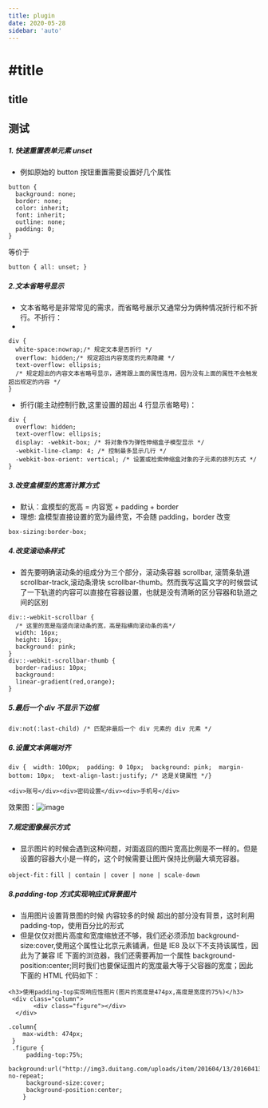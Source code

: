 ```yaml
---
title: plugin
date: 2020-05-28
sidebar: 'auto'
---
```


# #title

## title

## 测试

##### 1. 快速重置表单元素 unset

- 例如原始的 button 按钮重置需要设置好几个属性

```
button {
  background: none;
  border: none;
  color: inherit;
  font: inherit;
  outline: none;
  padding: 0;
}
```

等价于

```
button { all: unset; }
```

##### 2.文本省略号显示

- 文本省略号是非常常见的需求，而省略号展示又通常分为俩种情况折行和不折行。不折行：
-

```
div {
  white-space:nowrap;/* 规定文本是否折行 */
  overflow: hidden;/* 规定超出内容宽度的元素隐藏 */
  text-overflow: ellipsis;
  /* 规定超出的内容文本省略号显示，通常跟上面的属性连用，因为没有上面的属性不会触发超出规定的内容 */
}
```

- 折行(能主动控制行数,这里设置的超出 4 行显示省略号)：

```
div {
  overflow: hidden;
  text-overflow: ellipsis;
  display: -webkit-box; /* 将对象作为弹性伸缩盒子模型显示 */
  -webkit-line-clamp: 4; /* 控制最多显示几行 */
  -webkit-box-orient: vertical; /* 设置或检索伸缩盒对象的子元素的排列方式 */
}
```

##### 3.改变盒模型的宽高计算方式

- 默认：盒模型的宽高 = 内容宽 + padding + border
- 理想: 盒模型直接设置的宽为最终宽，不会随 padding，border 改变

```
box-sizing:border-box;
```

##### 4.改变滚动条样式

- 首先要明确滚动条的组成分为三个部分，滚动条容器 scrollbar, 滚筒条轨道 scrollbar-track,滚动条滑块 scrollbar-thumb。然而我写这篇文字的时候尝试了一下轨道的内容可以直接在容器设置，也就是没有清晰的区分容器和轨道之间的区别

```
div::-webkit-scrollbar {
  /* 这里的宽是指竖向滚动条的宽，高是指横向滚动条的高*/
  width: 16px;
  height: 16px;
  background: pink;
}
div::-webkit-scrollbar-thumb {
  border-radius: 10px;
  background:
  linear-gradient(red,orange);
}
```

##### 5.最后一个 div 不显示下边框

```
div:not(:last-child) /* 匹配非最后一个 div 元素的 div 元素 */
```

##### 6.设置文本俩端对齐

```
div {  width: 100px;  padding: 0 10px;  background: pink;  margin-bottom: 10px;  text-align-last:justify; /* 这是关键属性 */}

<div>账号</div><div>密码设置</div><div>手机号</div>
```

效果图：![image](https://user-gold-cdn.xitu.io/2019/8/31/16ce84e624c9de71?imageView2/0/w/1280/h/960/format/webp/ignore-error/1)

##### 7.规定图像展示方式

- 显示图片的时候会遇到这种问题，对面返回的图片宽高比例是不一样的。但是设置的容器大小是一样的，这个时候需要让图片保持比例最大填充容器。

```
object-fit：fill | contain | cover | none | scale-down
```

##### 8.padding-top 方式实现响应式背景图片

- 当用图片设置背景图的时候 内容较多的时候 超出的部分没有背景，这时利用 padding-top，使用百分比的形式
- 但是仅仅对图片高度和宽度缩放还不够，我们还必须添加 background-size:cover,使用这个属性让北京元素铺满，但是 IE8 及以下不支持该属性，因此为了兼容 IE 下面的浏览器，我们还需要再加一个属性 background-position:center;同时我们也要保证图片的宽度最大等于父容器的宽度；因此下面的 HTML 代码如下：

```
<h3>使用padding-top实现响应性图片(图片的宽度是474px,高度是宽度的75%)</h3>
 <div class="column">
       <div class="figure"></div>
  </div>

.column{
    max-width: 474px;
 }
 .figure {
     padding-top:75%;
     background:url("http://img3.duitang.com/uploads/item/201604/13/20160413131244_yxuwU.jpeg") no-repeat;
     background-size:cover;
     background-position:center;
    }

```
